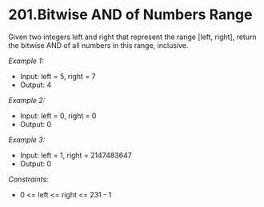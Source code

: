 # 201.Bitwise AND of Numbers Range

Given two integers left and right that represent the range [left, right], return the bitwise AND of all numbers in this range, inclusive.

 
*Example 1:*

- Input: left = 5, right = 7
- Output: 4

*Example 2:*

- Input: left = 0, right = 0
- Output: 0

*Example 3:*

- Input: left = 1, right = 2147483647
- Output: 0
 

*Constraints:*

- 0 <= left <= right <= 231 - 1
